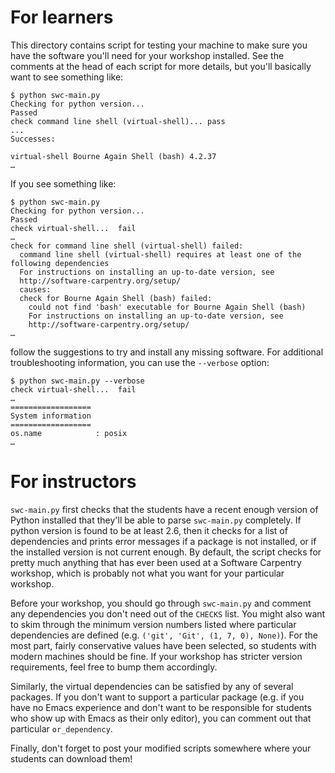 For learners
============

This directory contains script for testing your machine to make sure
you have the software you'll need for your workshop installed.  See
the comments at the head of each script for more details, but you'll
basically want to see something like:

    $ python swc-main.py
    Checking for python version...
    Passed
    check command line shell (virtual-shell)... pass
    ...
    Successes:

    virtual-shell Bourne Again Shell (bash) 4.2.37
    …

If you see something like:

    $ python swc-main.py
    Checking for python version...
    Passed
    check virtual-shell...  fail
    …
    check for command line shell (virtual-shell) failed:
      command line shell (virtual-shell) requires at least one of the following dependencies
      For instructions on installing an up-to-date version, see
      http://software-carpentry.org/setup/
      causes:
      check for Bourne Again Shell (bash) failed:
        could not find 'bash' executable for Bourne Again Shell (bash)
        For instructions on installing an up-to-date version, see
        http://software-carpentry.org/setup/
    …

follow the suggestions to try and install any missing software.  For
additional troubleshooting information, you can use the `--verbose`
option:

    $ python swc-main.py --verbose
    check virtual-shell...  fail
    …
    ==================
    System information
    ==================
    os.name            : posix
    …

For instructors
===============

`swc-main.py` first checks that the students have a recent enough 
version of Python installed that they'll be able to parse
`swc-main.py` completely.  If python version is found to be at least 2.6,
then it checks for a list of dependencies and prints error messages if a
package is not installed, or if the installed version is not current
enough.  By default, the script checks for pretty much anything that
has ever been used at a Software Carpentry workshop, which is probably
not what you want for your particular workshop.

Before your workshop, you should go through
`swc-main.py` and comment any dependencies you don't
need out of the `CHECKS` list.  You might also want to skim through
the minimum version numbers listed where particular dependencies are
defined (e.g. `('git', 'Git', (1, 7, 0), None)`).  For the most part,
fairly conservative values have been selected, so students with modern
machines should be fine.  If your workshop has stricter version
requirements, feel free to bump them accordingly.

Similarly, the virtual dependencies can be satisfied by any of several
packages.  If you don't want to support a particular package (e.g. if
you have no Emacs experience and don't want to be responsible for
students who show up with Emacs as their only editor), you can comment
out that particular `or_dependency`.

Finally, don't forget to post your modified scripts somewhere where
your students can download them!
